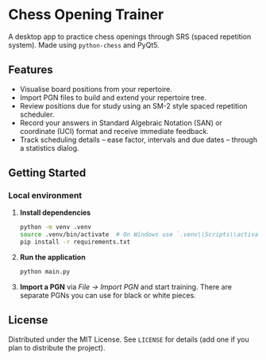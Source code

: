 # Chess Opening Trainer

A desktop app to practice chess openings through SRS (spaced repetition system). Made using `python-chess` and PyQt5.

## Features

- Visualise board positions from your repertoire.
- Import PGN files to build and extend your repertoire tree.
- Review positions due for study using an SM-2 style spaced repetition
  scheduler.
- Record your answers in Standard Algebraic Notation (SAN) or coordinate (UCI)
  format and receive immediate feedback.
- Track scheduling details – ease factor, intervals and due dates – through a
  statistics dialog.

## Getting Started

### Local environment

1. **Install dependencies**

   ```bash
   python -m venv .venv
   source .venv/bin/activate  # On Windows use `.venv\\Scripts\\activate`
   pip install -r requirements.txt
   ```

2. **Run the application**

   ```bash
   python main.py
   ```

3. **Import a PGN** via *File → Import PGN* and start training. There are separate PGNs you can use for black or white pieces.

## License

Distributed under the MIT License. See `LICENSE` for details (add one if you
plan to distribute the project).

